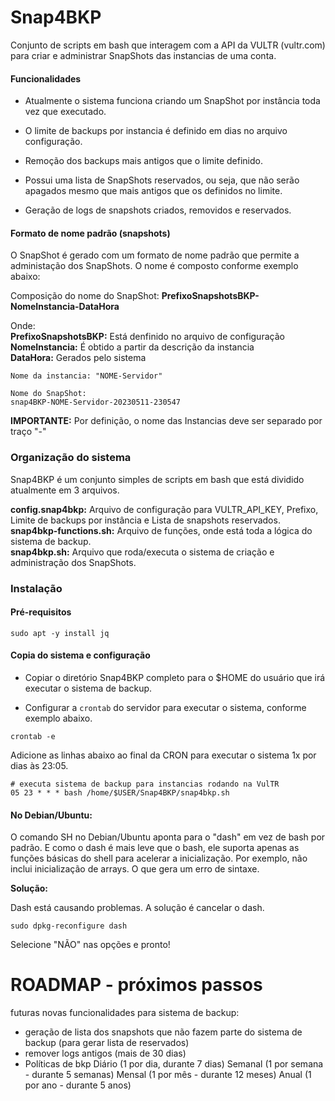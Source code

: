 # Snap4BKP

Conjunto de scripts em bash que interagem com a API da VULTR (vultr.com) para criar e administrar SnapShots das instancias de uma conta.

#### Funcionalidades

- Atualmente o sistema funciona criando um SnapShot por instância toda vez que executado.

- O limite de backups por instancia é definido em dias no arquivo configuração.

- Remoção dos backups mais antigos que o limite definido.

- Possui uma lista de SnapShots reservados, ou seja, que não serão apagados mesmo que mais antigos que os definidos no limite.

- Geração de logs de snapshots criados, removidos e reservados.


#### Formato de nome padrão (snapshots)

O SnapShot é gerado com um formato de nome padrão que permite a administação dos SnapShots. O nome é composto conforme exemplo abaixo:

Composição do nome do SnapShot: **PrefixoSnapshotsBKP-
NomeInstancia-DataHora**

Onde:<br>
**PrefixoSnapshotsBKP:** Está denfinido no arquivo de configuração<br>
**NomeInstancia:** É obtido a partir da descrição da instancia<br>
**DataHora:** Gerados pelo sistema<br>

```
Nome da instancia: "NOME-Servidor"

Nome do SnapShot:
snap4BKP-NOME-Servidor-20230511-230547
```

**IMPORTANTE:** Por definição, o nome das Instancias deve ser separado por traço "-"

### Organização do sistema

Snap4BKP é um conjunto simples de scripts em bash que está dividido atualmente em 3 arquivos.

**config.snap4bkp:** Arquivo de configuração para VULTR_API_KEY, Prefixo, Limite de backups por instância e Lista de snapshots reservados. <br>
**snap4bkp-functions.sh:** Arquivo de funções, onde está toda a lógica do sistema de backup. <br>
**snap4bkp.sh:** Arquivo que roda/executa o sistema de criação e administração dos SnapShots. <br>


### Instalação

#### Pré-requisitos
```
sudo apt -y install jq
```

#### Copia do sistema e configuração

- Copiar o diretório Snap4BKP completo para o $HOME do usuário que irá executar o sistema de backup.

- Configurar a ```crontab``` do servidor para executar o sistema, conforme exemplo abaixo.

```
crontab -e
```
Adicione as linhas abaixo ao final da CRON para executar o sistema 1x por dias às 23:05.
```
# executa sistema de backup para instancias rodando na VulTR
05 23 * * * bash /home/$USER/Snap4BKP/snap4bkp.sh
```


#### No Debian/Ubuntu:

O comando SH no Debian/Ubuntu aponta para o "dash" em vez de bash por padrão. E como o dash é mais leve que o bash, ele suporta apenas as funções básicas do shell para acelerar a inicialização. Por exemplo, não inclui inicialização de arrays. O que gera um erro de sintaxe.

**Solução:**

Dash está causando problemas. A solução é cancelar o dash.

```
sudo dpkg-reconfigure dash
```
Selecione "NÃO" nas opções e pronto!


# ROADMAP - próximos passos

futuras novas funcionalidades para sistema de backup:

- geração de lista dos snapshots que não fazem parte do sistema de backup (para gerar lista de reservados)
- remover logs antigos (mais de 30 dias)
-  Políticas de bkp
    Diário (1 por dia, durante 7 dias)
    Semanal (1 por semana - durante 5 semanas)
    Mensal (1 por mês - durante 12 meses)
    Anual (1 por ano - durante 5 anos)
